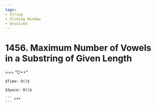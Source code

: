 ```yaml
---
tags:
- String
- Sliding Window
- Unsolved
---
```



# 1456. Maximum Number of Vowels in a Substring of Given Length

=== "C++"

    $Time: O()$

    $Space: O()$

    ``` c++
    ```